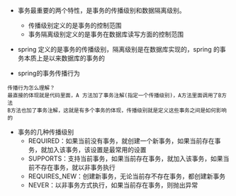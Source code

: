 - 事务最重要的两个特性，是事务的传播级别和数据隔离级别。
    - 传播级别定义的是事务的控制范围
    - 事务隔离级别定义的是事务在数据库读写方面的控制范围
    
- spring 定义的是事务的传播级别，隔离级别是在数据库实现的，spring 的事务本质上是以来数据库的事务的

- spring的事务传播行为
```
传播行为怎么理解？
最直接的体现就是代码里面，A 方法加了事务注解(指定一个传播级别)，A方法里面调用了B方法
B方法也加了事务注解，这就是有多个事务的体现，传播级别就是定义这些事务之间是如何影响的
```
- 事务的几种传播级别
    - REQUIRED：如果当前没有事务，就创建一个新事务，如果当前存在事务，就加入该事务，该设置是最常用的设置
    - SUPPORTS：支持当前事务，如果当前存在事务，就加入该事务，如果当前不存在事务，就以非事务执行
    - REQUIRES_NEW：创建新事务，无论当前存不存在事务，都创建新事务
    - NEVER：以非事务方式执行，如果当前存在事务，则抛出异常
